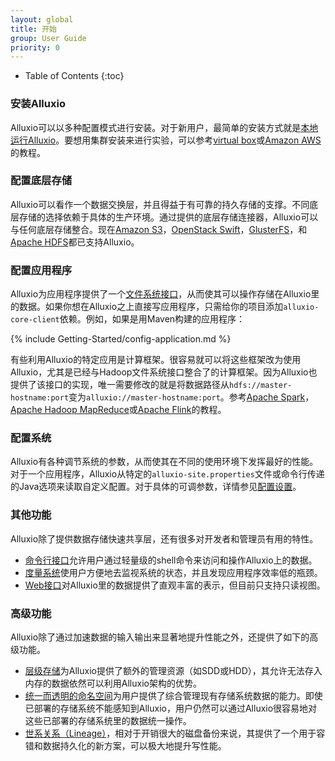 ```yaml
---
layout: global
title: 开始
group: User Guide
priority: 0
---
```


* Table of Contents
{:toc}

### 安装Alluxio

Alluxio可以以多种配置模式进行安装。对于新用户，最简单的安装方式就是[本地运行Alluxio](Running-Alluxio-Locally.html)。要想用集群安装来进行实验，可以参考[virtual box](Running-Alluxio-on-Virtual-Box.html)或[Amazon AWS](Running-Alluxio-on-EC2.html)的教程。

### 配置底层存储

Alluxio可以看作一个数据交换层，并且得益于有可靠的持久存储的支撑。不同底层存储的选择依赖于具体的生产环境。通过提供的底层存储连接器，Alluxio可以与任何底层存储整合。现在[Amazon S3](Configuring-Alluxio-with-S3.html)，[OpenStack Swift](Configuring-Alluxio-with-Swift.html)，[GlusterFS](Configuring-Alluxio-with-GlusterFS.html)，和[Apache HDFS](Configuring-Alluxio-with-HDFS.html)都已支持Alluxio。

### 配置应用程序

Alluxio为应用程序提供了一个[文件系统接口](File-System-API.html)，从而使其可以操作存储在Alluxio里的数据。如果你想在Alluxio之上直接写应用程序，只需给你的项目添加`alluxio-core-client`依赖。例如，如果是用Maven构建的应用程序：

{% include Getting-Started/config-application.md %}

有些利用Alluxio的特定应用是计算框架。很容易就可以将这些框架改为使用Alluxio，尤其是已经与Hadoop文件系统接口整合了的计算框架。因为Alluxio也提供了该接口的实现，唯一需要修改的就是将数据路径从`hdfs://master-hostname:port`变为`alluxio://master-hostname:port`。参考[Apache Spark](Running-Spark-on-Alluxio.html)，[Apache Hadoop MapReduce](Running-Hadoop-MapReduce-on-Alluxio.html)或[Apache Flink](Running-Flink-on-Alluxio.html)的教程。

### 配置系统

Alluxio有各种调节系统的参数，从而使其在不同的使用环境下发挥最好的性能。对于一个应用程序，Alluxio从特定的`alluxio-site.properties`文件或命令行传递的Java选项来读取自定义配置。对于具体的可调参数，详情参见[配置设置](Configuration-Settings.html)。

### 其他功能

Alluxio除了提供数据存储快速共享层，还有很多对开发者和管理员有用的特性。

* [命令行接口](Command-Line-Interface.html)允许用户通过轻量级的shell命令来访问和操作Alluxio上的数据。
* [度量系统](Metrics-System.html)使用户方便地去监视系统的状态，并且发现应用程序效率低的瓶颈。
* [Web接口](Web-Interface.html)对Alluxio里的数据提供了直观丰富的表示，但目前只支持只读视图。

### 高级功能

Alluxio除了通过加速数据的输入输出来显著地提升性能之外，还提供了如下的高级功能。

* [层级存储](Tiered-Storage-on-Alluxio.html)为Alluxio提供了额外的管理资源（如SDD或HDD），其允许无法存入内存的数据依然可以利用Alluxio架构的优势。
* [统一而透明的命名空间](Unified-and-Transparent-Namespace.html)为用户提供了综合管理现有存储系统数据的能力。即使已部署的存储系统不能感知到Alluxio，用户仍然可以通过Alluxio很容易地对这些已部署的存储系统里的数据统一操作。
* [世系关系（Lineage）](Lineage-API.html)，相对于开销很大的磁盘备份来说，其提供了一个用于容错和数据持久化的新方案，可以极大地提升写性能。

